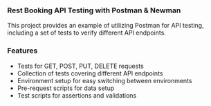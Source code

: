 ### Rest Booking API Testing with Postman & Newman
This project provides an example of utilizing Postman for API testing, including a set of tests to verify different API endpoints.

### **Features**

- Tests for GET, POST, PUT, DELETE requests
- Collection of tests covering different API endpoints
- Environment setup for easy switching between environments
- Pre-request scripts for data setup
- Test scripts for assertions and validations
